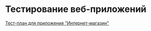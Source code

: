 # Тестирование веб-приложений

[Тест-план для приложения "Интернет-магазин"](https://docs.google.com/spreadsheets/d/1E7wukTPh5yAg577Xa9tHZus5_rivVYvNpHd43OW1NpM/edit?usp=sharing)
